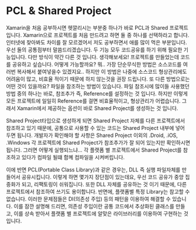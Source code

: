 # PCL & Shared Project
Xamarin을 처음 공부하시면 헷깔리시는 부분중 하나가 바로 PCL과 Shared 프로젝트 입니다.
Xamarin으로 프로젝트를 처음 만드려고 하면 둘 중 하나를 선택하라고 합니다. 인터넷에 찾아봐도 차이를 잘 모르겠어서 저도 공부하면서 애를 많이 먹은 부분입니다.
우선 둘의 공통점부터 말씀드리겠습니다. 
두 기능 모두 코드공유를 하기 위해 필요한 기능입니다. 다만 방식이 약간 다른 것 입니다. 
생각해보세요! 프로젝트를 만들었는데 코드를 공유하고 싶습니다. 어떻게 가능할까요?
뭐.. 가장 단순무식한 방법은 소스코드를 여러번 복사해서 붙여넣을수 있겠지요.. 하지만 이 방법은 나중에 소스코드 형상관리에도 어려움이 많고, 비효율 적이기 때문에 하지 않는것을 권장 드립니다.
또 다른 방법으로는 어떤 것이 있을까요? 파일을 참조하는 방법이 있습니다.
파일 참조시에 많이들 사용했던 방법 중의 하나는 바로, 참조추가 즉, Reference를 설정하는 것 입니다. 
하지만 이렇게 모든 프로젝트에 일일히 Reference를 걸면 비효율적이고, 형상관리가 어렵습니다.
그래서 Xamarin에서 제공하는 옵션이 바로 Shared Project를 생성하는 것 입니다.

Shared Project타입으로 생성하게 되면 Shared Project 자체를 다른 프로젝트에서 참조하고 있기 때문에, 공통으로 사용할 수 있는 코드는 Shared Project 내부에 넣어 두면 됩니다.
개발자가 확인해야 할 사항은 Shared Project 이외의 .Droid, .iOS, .Windows 각 프로젝트에 Shared Project가 참조추가가 잘 되어 있는지만 확인하시면 됩니다. 
그러면 어떻게 실행되느냐... 각 플랫폼 별 프로젝트에서 Shared Project를 참조하고 있다가 컴파일 될떄 함꼐 컴파일을 시켜버립니다. 

이에 반면 PCL(Portable Class Library)과 같은 경우는, DLL 즉 실행 파일자체를 만들어서 공유시킵니다. 이렇게 하면 몇가지 장단점이 있는데요, 우선 코드 공유가 중앙 집중화가 되고, 리팩토링이 쉬워집니다.
또한 DLL 자체를 공유하는 것 이기 때문에, 다른  프로젝트에서 참조하여 쓰기도 용이합니다.
반면에, 플랫폼별 특정 Library는 참고할 수 없습니다. 
이러한 문제점들은 DI(의존성 주입) 등의 패턴을 이용하여 해결할 수 있습니다. 이를 잠깐 설명해 드리면, 의존성 주입이란 공통 코드에서 추상화된 클래스를 만들고, 이를 상속 받아서 플랫폼 별 프로젝트에 알맞은 라이브러리를 이용하여 구현하는 것 입니다. 











